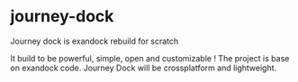 # journey-dock
Journey dock is exandock rebuild for scratch

It build to be powerful, simple, open and customizable !
The project is base on exandock code.
Journey Dock will be crossplatform and lightweight.

